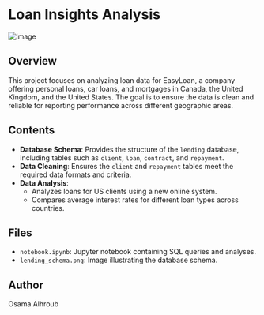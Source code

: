 # Loan Insights Analysis
![image](https://github.com/7roubb/Loan-Insights/assets/153323412/a1450eca-8aef-44db-ba95-3ab56c032548)

## Overview

This project focuses on analyzing loan data for EasyLoan, a company offering personal loans, car loans, and mortgages in Canada, the United Kingdom, and the United States. The goal is to ensure the data is clean and reliable for reporting performance across different geographic areas.

## Contents

- **Database Schema**: Provides the structure of the `lending` database, including tables such as `client`, `loan`, `contract`, and `repayment`.
- **Data Cleaning**: Ensures the `client` and `repayment` tables meet the required data formats and criteria.
- **Data Analysis**:
  - Analyzes loans for US clients using a new online system.
  - Compares average interest rates for different loan types across countries.

## Files

- `notebook.ipynb`: Jupyter notebook containing SQL queries and analyses.
- `lending_schema.png`: Image illustrating the database schema.

## Author

Osama Alhroub
